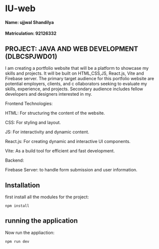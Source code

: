 # IU-web 
#### Name: ujjwal Shandilya
#### Matriculation: 92126332

## PROJECT: JAVA AND WEB DEVELOPMENT (DLBCSPJWD01)
I am creating a portfolio website that will be a platform to showcase my skills and projects. 
It will be built on HTML,CSS,JS, React.js, Vite and Firebase server.
The primary target audience for this portfolio website are potential employers, clients, and c
ollaborators seeking to evaluate my skills, experience, and projects. 
Secondary audience includes fellow developers and designers interested in my.

Frontend Technologies:

HTML: For structuring the content of the website.

CSS: For styling and layout.

JS: For interactivity and dynamic content.

React.js: For creating dynamic and interactive UI components.

Vite: As a build tool for efficient and fast development.

Backend:

Firebase Server: to handle form submission and user information.

## Installation
first install all the modules for the project: 
```
npm install
```

## running the application
Now run the appliaction: 
```
npm run dev
```
